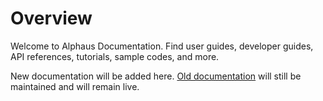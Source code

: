 # Overview
Welcome to Alphaus Documentation. Find user guides, developer guides, API references, tutorials, sample codes, and more.

New documentation will be added here. [Old documentation](https://docs.alphaus.cloud/) will still be maintained and will remain live.
